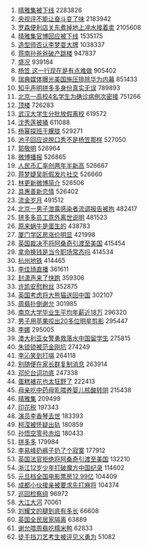 1. [晴雅集被下线](https://s.weibo.com/weibo?q=%23%E6%99%B4%E9%9B%85%E9%9B%86%E8%A2%AB%E4%B8%8B%E7%BA%BF%23&Refer=top) 2283826
1. [央视评不能让奋斗变了味](https://s.weibo.com/weibo?q=%23%E5%A4%AE%E8%A7%86%E8%AF%84%E4%B8%8D%E8%83%BD%E8%AE%A9%E5%A5%8B%E6%96%97%E5%8F%98%E4%BA%86%E5%91%B3%23&Refer=top) 2183942
1. [罗森便利店关东煮掉地上冲水接着卖](https://s.weibo.com/weibo?q=%23%E7%BD%97%E6%A3%AE%E4%BE%BF%E5%88%A9%E5%BA%97%E5%85%B3%E4%B8%9C%E7%85%AE%E6%8E%89%E5%9C%B0%E4%B8%8A%E5%86%B2%E6%B0%B4%E6%8E%A5%E7%9D%80%E5%8D%96%23&Refer=top) 2105608
1. [晴雅集官博回应被下线](https://s.weibo.com/weibo?q=%23%E6%99%B4%E9%9B%85%E9%9B%86%E5%AE%98%E5%8D%9A%E5%9B%9E%E5%BA%94%E8%A2%AB%E4%B8%8B%E7%BA%BF%23&Refer=top) 1535175
1. [造型师否认李梦耍大牌](https://s.weibo.com/weibo?q=%23%E9%80%A0%E5%9E%8B%E5%B8%88%E5%90%A6%E8%AE%A4%E6%9D%8E%E6%A2%A6%E8%80%8D%E5%A4%A7%E7%89%8C%23&Refer=top) 1038337
1. [蒋南孙爸爸破产跳楼](https://s.weibo.com/weibo?q=%23%E8%92%8B%E5%8D%97%E5%AD%99%E7%88%B8%E7%88%B8%E7%A0%B4%E4%BA%A7%E8%B7%B3%E6%A5%BC%23&Refer=top) 947837
1. [盛况](https://s.weibo.com/weibo?q=%E7%9B%9B%E5%86%B5&Refer=top) 939184
1. [杨笠 这一行现在是有点难做](https://s.weibo.com/weibo?q=%E6%9D%A8%E7%AC%A0%20%E8%BF%99%E4%B8%80%E8%A1%8C%E7%8E%B0%E5%9C%A8%E6%98%AF%E6%9C%89%E7%82%B9%E9%9A%BE%E5%81%9A&Refer=top) 905402
1. [瑞典媒体曝光美国施压排除华为内幕](https://s.weibo.com/weibo?q=%E7%91%9E%E5%85%B8%E5%AA%92%E4%BD%93%E6%9B%9D%E5%85%89%E7%BE%8E%E5%9B%BD%E6%96%BD%E5%8E%8B%E6%8E%92%E9%99%A4%E5%8D%8E%E4%B8%BA%E5%86%85%E5%B9%95&Refer=top) 851433
1. [知乎声明拼多多身份真实无误](https://s.weibo.com/weibo?q=%23%E7%9F%A5%E4%B9%8E%E5%A3%B0%E6%98%8E%E6%8B%BC%E5%A4%9A%E5%A4%9A%E8%BA%AB%E4%BB%BD%E7%9C%9F%E5%AE%9E%E6%97%A0%E8%AF%AF%23&Refer=top) 789893
1. [北京一高校4名学生为确诊病例次密接](https://s.weibo.com/weibo?q=%23%E5%8C%97%E4%BA%AC%E4%B8%80%E9%AB%98%E6%A0%A14%E5%90%8D%E5%AD%A6%E7%94%9F%E4%B8%BA%E7%A1%AE%E8%AF%8A%E7%97%85%E4%BE%8B%E6%AC%A1%E5%AF%86%E6%8E%A5%23&Refer=top) 751266
1. [顶楼](https://s.weibo.com/weibo?q=%E9%A1%B6%E6%A5%BC&Refer=top) 726283
1. [武汉大学生分批放假离校](https://s.weibo.com/weibo?q=%23%E6%AD%A6%E6%B1%89%E5%A4%A7%E5%AD%A6%E7%94%9F%E5%88%86%E6%89%B9%E6%94%BE%E5%81%87%E7%A6%BB%E6%A0%A1%23&Refer=top) 619572
1. [沈秀莲被捅](https://s.weibo.com/weibo?q=%23%E6%B2%88%E7%A7%80%E8%8E%B2%E8%A2%AB%E6%8D%85%23&Refer=top) 611088
1. [杨幂探班于朦胧](https://s.weibo.com/weibo?q=%23%E6%9D%A8%E5%B9%82%E6%8E%A2%E7%8F%AD%E4%BA%8E%E6%9C%A6%E8%83%A7%23&Refer=top) 529271
1. [池子回应说脱口秀不是杨笠那样](https://s.weibo.com/weibo?q=%23%E6%B1%A0%E5%AD%90%E5%9B%9E%E5%BA%94%E8%AF%B4%E8%84%B1%E5%8F%A3%E7%A7%80%E4%B8%8D%E6%98%AF%E6%9D%A8%E7%AC%A0%E9%82%A3%E6%A0%B7%23&Refer=top) 527050
1. [郭敬明](https://s.weibo.com/weibo?q=%E9%83%AD%E6%95%AC%E6%98%8E&Refer=top) 526964
1. [微博播报](https://s.weibo.com/weibo?q=%E5%BE%AE%E5%8D%9A%E6%92%AD%E6%8A%A5&Refer=top) 526865
1. [人民币汇率创两年半新高](https://s.weibo.com/weibo?q=%E4%BA%BA%E6%B0%91%E5%B8%81%E6%B1%87%E7%8E%87%E5%88%9B%E4%B8%A4%E5%B9%B4%E5%8D%8A%E6%96%B0%E9%AB%98&Refer=top) 526667
1. [蒋梦婕吴昕假发片社交](https://s.weibo.com/weibo?q=%23%E8%92%8B%E6%A2%A6%E5%A9%95%E5%90%B4%E6%98%95%E5%81%87%E5%8F%91%E7%89%87%E7%A4%BE%E4%BA%A4%23&Refer=top) 526660
1. [林更新微博简介](https://s.weibo.com/weibo?q=%23%E6%9E%97%E6%9B%B4%E6%96%B0%E5%BE%AE%E5%8D%9A%E7%AE%80%E4%BB%8B%23&Refer=top) 526506
1. [具惠善新恋情](https://s.weibo.com/weibo?q=%23%E5%85%B7%E6%83%A0%E5%96%84%E6%96%B0%E6%81%8B%E6%83%85%23&Refer=top) 526402
1. [流金岁月](https://s.weibo.com/weibo?q=%E6%B5%81%E9%87%91%E5%B2%81%E6%9C%88&Refer=top) 491512
1. [北京一男子泄露感染者流调报告被拘](https://s.weibo.com/weibo?q=%23%E5%8C%97%E4%BA%AC%E4%B8%80%E7%94%B7%E5%AD%90%E6%B3%84%E9%9C%B2%E6%84%9F%E6%9F%93%E8%80%85%E6%B5%81%E8%B0%83%E6%8A%A5%E5%91%8A%E8%A2%AB%E6%8B%98%23&Refer=top) 482417
1. [拼多多员工意外离世说明](https://s.weibo.com/weibo?q=%23%E6%8B%BC%E5%A4%9A%E5%A4%9A%E5%91%98%E5%B7%A5%E6%84%8F%E5%A4%96%E7%A6%BB%E4%B8%96%E8%AF%B4%E6%98%8E%23&Refer=top) 481523
1. [原来蜗牛是蛋生的](https://s.weibo.com/weibo?q=%23%E5%8E%9F%E6%9D%A5%E8%9C%97%E7%89%9B%E6%98%AF%E8%9B%8B%E7%94%9F%E7%9A%84%23&Refer=top) 438783
1. [厦门学区房涨价明显](https://s.weibo.com/weibo?q=%23%E5%8E%A6%E9%97%A8%E5%AD%A6%E5%8C%BA%E6%88%BF%E6%B6%A8%E4%BB%B7%E6%98%8E%E6%98%BE%23&Refer=top) 421998
1. [英国裁决不将阿桑奇引渡至美国](https://s.weibo.com/weibo?q=%23%E8%8B%B1%E5%9B%BD%E8%A3%81%E5%86%B3%E4%B8%8D%E5%B0%86%E9%98%BF%E6%A1%91%E5%A5%87%E5%BC%95%E6%B8%A1%E8%87%B3%E7%BE%8E%E5%9B%BD%23&Refer=top) 415454
1. [拿命换钱是当今职场常态吗](https://s.weibo.com/weibo?q=%23%E6%8B%BF%E5%91%BD%E6%8D%A2%E9%92%B1%E6%98%AF%E5%BD%93%E4%BB%8A%E8%81%8C%E5%9C%BA%E5%B8%B8%E6%80%81%E5%90%97%23&Refer=top) 414534
1. [杭州地铁](https://s.weibo.com/weibo?q=%E6%9D%AD%E5%B7%9E%E5%9C%B0%E9%93%81&Refer=top) 414465
1. [李佳琦直播](https://s.weibo.com/weibo?q=%E6%9D%8E%E4%BD%B3%E7%90%A6%E7%9B%B4%E6%92%AD&Refer=top) 361611
1. [封潇声来了快跑](https://s.weibo.com/weibo?q=%23%E5%B0%81%E6%BD%87%E5%A3%B0%E6%9D%A5%E4%BA%86%E5%BF%AB%E8%B7%91%23&Refer=top) 359306
1. [许凯安慰粉丝](https://s.weibo.com/weibo?q=%23%E8%AE%B8%E5%87%AF%E5%AE%89%E6%85%B0%E7%B2%89%E4%B8%9D%23&Refer=top) 352875
1. [英国考虑将大熊猫送回中国](https://s.weibo.com/weibo?q=%23%E8%8B%B1%E5%9B%BD%E8%80%83%E8%99%91%E5%B0%86%E5%A4%A7%E7%86%8A%E7%8C%AB%E9%80%81%E5%9B%9E%E4%B8%AD%E5%9B%BD%23&Refer=top) 302107
1. [周翡扑倒谢允](https://s.weibo.com/weibo?q=%23%E5%91%A8%E7%BF%A1%E6%89%91%E5%80%92%E8%B0%A2%E5%85%81%23&Refer=top) 301985
1. [南京大学毕业生平均年薪近18万](https://s.weibo.com/weibo?q=%23%E5%8D%97%E4%BA%AC%E5%A4%A7%E5%AD%A6%E6%AF%95%E4%B8%9A%E7%94%9F%E5%B9%B3%E5%9D%87%E5%B9%B4%E8%96%AA%E8%BF%9118%E4%B8%87%23&Refer=top) 296320
1. [男子用苹果咬出20多位明星剪影](https://s.weibo.com/weibo?q=%E7%94%B7%E5%AD%90%E7%94%A8%E8%8B%B9%E6%9E%9C%E5%92%AC%E5%87%BA20%E5%A4%9A%E4%BD%8D%E6%98%8E%E6%98%9F%E5%89%AA%E5%BD%B1&Refer=top) 295447
1. [李娜](https://s.weibo.com/weibo?q=%E6%9D%8E%E5%A8%9C&Refer=top) 295005
1. [澳大利亚女警勇救落水中国留学生](https://s.weibo.com/weibo?q=%23%E6%BE%B3%E5%A4%A7%E5%88%A9%E4%BA%9A%E5%A5%B3%E8%AD%A6%E5%8B%87%E6%95%91%E8%90%BD%E6%B0%B4%E4%B8%AD%E5%9B%BD%E7%95%99%E5%AD%A6%E7%94%9F%23&Refer=top) 275815
1. [朱锁锁被范金刚坑](https://s.weibo.com/weibo?q=%23%E6%9C%B1%E9%94%81%E9%94%81%E8%A2%AB%E8%8C%83%E9%87%91%E5%88%9A%E5%9D%91%23&Refer=top) 274249
1. [李沁笑到打嗝](https://s.weibo.com/weibo?q=%23%E6%9D%8E%E6%B2%81%E7%AC%91%E5%88%B0%E6%89%93%E5%97%9D%23&Refer=top) 264118
1. [别随便在家长群复制消息](https://s.weibo.com/weibo?q=%23%E5%88%AB%E9%9A%8F%E4%BE%BF%E5%9C%A8%E5%AE%B6%E9%95%BF%E7%BE%A4%E5%A4%8D%E5%88%B6%E6%B6%88%E6%81%AF%23&Refer=top) 263914
1. [邓伦台词功底](https://s.weibo.com/weibo?q=%23%E9%82%93%E4%BC%A6%E5%8F%B0%E8%AF%8D%E5%8A%9F%E5%BA%95%23&Refer=top) 247338
1. [蛋糕裱花也太狂野了](https://s.weibo.com/weibo?q=%23%E8%9B%8B%E7%B3%95%E8%A3%B1%E8%8A%B1%E4%B9%9F%E5%A4%AA%E7%8B%82%E9%87%8E%E4%BA%86%23&Refer=top) 222413
1. [母亲吃中药母乳喂养婴儿核酸转阴](https://s.weibo.com/weibo?q=%23%E6%AF%8D%E4%BA%B2%E5%90%83%E4%B8%AD%E8%8D%AF%E6%AF%8D%E4%B9%B3%E5%96%82%E5%85%BB%E5%A9%B4%E5%84%BF%E6%A0%B8%E9%85%B8%E8%BD%AC%E9%98%B4%23&Refer=top) 215438
1. [晴雅集](https://s.weibo.com/weibo?q=%E6%99%B4%E9%9B%85%E9%9B%86&Refer=top) 209499
1. [印花税](https://s.weibo.com/weibo?q=%E5%8D%B0%E8%8A%B1%E7%A8%8E&Refer=top) 197343
1. [演员李香琴去世](https://s.weibo.com/weibo?q=%23%E6%BC%94%E5%91%98%E6%9D%8E%E9%A6%99%E7%90%B4%E5%8E%BB%E4%B8%96%23&Refer=top) 183393
1. [柯滢被怀疑出轨](https://s.weibo.com/weibo?q=%23%E6%9F%AF%E6%BB%A2%E8%A2%AB%E6%80%80%E7%96%91%E5%87%BA%E8%BD%A8%23&Refer=top) 180859
1. [孙悟空零号赤焰](https://s.weibo.com/weibo?q=%23%E5%AD%99%E6%82%9F%E7%A9%BA%E9%9B%B6%E5%8F%B7%E8%B5%A4%E7%84%B0%23&Refer=top) 180433
1. [拼多多](https://s.weibo.com/weibo?q=%23%E6%8B%BC%E5%A4%9A%E5%A4%9A%23&Refer=top) 179984
1. [李易峰扔裤子扔了个寂寞](https://s.weibo.com/weibo?q=%23%E6%9D%8E%E6%98%93%E5%B3%B0%E6%89%94%E8%A3%A4%E5%AD%90%E6%89%94%E4%BA%86%E4%B8%AA%E5%AF%82%E5%AF%9E%23&Refer=top) 177912
1. [英国法官拒绝将阿桑奇引渡至美国](https://s.weibo.com/weibo?q=%E8%8B%B1%E5%9B%BD%E6%B3%95%E5%AE%98%E6%8B%92%E7%BB%9D%E5%B0%86%E9%98%BF%E6%A1%91%E5%A5%87%E5%BC%95%E6%B8%A1%E8%87%B3%E7%BE%8E%E5%9B%BD&Refer=top) 132210
1. [浙江12岁少年打破魔方中国纪录](https://s.weibo.com/weibo?q=%23%E6%B5%99%E6%B1%9F12%E5%B2%81%E5%B0%91%E5%B9%B4%E6%89%93%E7%A0%B4%E9%AD%94%E6%96%B9%E4%B8%AD%E5%9B%BD%E7%BA%AA%E5%BD%95%23&Refer=top) 114602
1. [元旦档全国电影票房12.99亿](https://s.weibo.com/weibo?q=%23%E5%85%83%E6%97%A6%E6%A1%A3%E5%85%A8%E5%9B%BD%E7%94%B5%E5%BD%B1%E7%A5%A8%E6%88%BF12.99%E4%BA%BF%23&Refer=top) 104409
1. [成都小伙接亲被要求先打麻将](https://s.weibo.com/weibo?q=%E6%88%90%E9%83%BD%E5%B0%8F%E4%BC%99%E6%8E%A5%E4%BA%B2%E8%A2%AB%E8%A6%81%E6%B1%82%E5%85%88%E6%89%93%E9%BA%BB%E5%B0%86&Refer=top) 104374
1. [巡回检察组](https://s.weibo.com/weibo?q=%E5%B7%A1%E5%9B%9E%E6%A3%80%E5%AF%9F%E7%BB%84&Refer=top) 96972
1. [大江大河](https://s.weibo.com/weibo?q=%E5%A4%A7%E6%B1%9F%E5%A4%A7%E6%B2%B3&Refer=top) 70061
1. [刘耀文的腿到底有多长](https://s.weibo.com/weibo?q=%23%E5%88%98%E8%80%80%E6%96%87%E7%9A%84%E8%85%BF%E5%88%B0%E5%BA%95%E6%9C%89%E5%A4%9A%E9%95%BF%23&Refer=top) 66608
1. [英国全民居家隔离](https://s.weibo.com/weibo?q=%E8%8B%B1%E5%9B%BD%E5%85%A8%E6%B0%91%E5%B1%85%E5%AE%B6%E9%9A%94%E7%A6%BB&Refer=top) 63889
1. [谢允喂周翡吃糯米鸭](https://s.weibo.com/weibo?q=%23%E8%B0%A2%E5%85%81%E5%96%82%E5%91%A8%E7%BF%A1%E5%90%83%E7%B3%AF%E7%B1%B3%E9%B8%AD%23&Refer=top) 62833
1. [徒手挡刀艺考生被评见义勇为](https://s.weibo.com/weibo?q=%E5%BE%92%E6%89%8B%E6%8C%A1%E5%88%80%E8%89%BA%E8%80%83%E7%94%9F%E8%A2%AB%E8%AF%84%E8%A7%81%E4%B9%89%E5%8B%87%E4%B8%BA&Refer=top) 51082